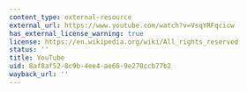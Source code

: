 ```yaml
---
content_type: external-resource
external_url: https://www.youtube.com/watch?v=VsqYRFqcicw
has_external_license_warning: true
license: https://en.wikipedia.org/wiki/All_rights_reserved
status: ''
title: YouTube
uid: 8af8af52-8c9b-4ee4-ae66-9e270ccb77b2
wayback_url: ''
---
```

